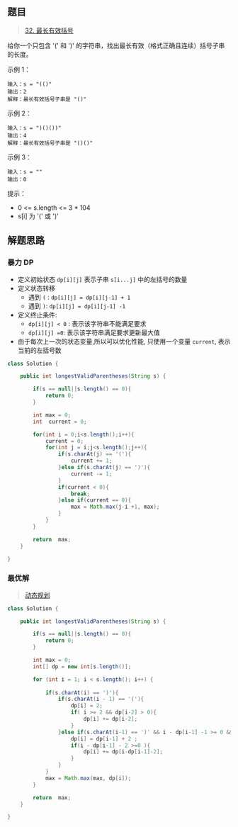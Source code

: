 ## 题目

> [32. 最长有效括号](https://leetcode-cn.com/problems/longest-valid-parentheses/)

给你一个只包含 '(' 和 ')' 的字符串，找出最长有效（格式正确且连续）括号子串的长度。

 

示例 1：

```
输入：s = "(()"
输出：2
解释：最长有效括号子串是 "()"
```

示例 2：

```
输入：s = ")()())"
输出：4
解释：最长有效括号子串是 "()()"
```

示例 3：

```
输入：s = ""
输出：0
```




提示：

* 0 <= s.length <= 3 * 104
* s[i] 为 '(' 或 ')'

## 解题思路

### 暴力 DP

* 定义初始状态 `dp[i][j]` 表示子串 `s[i...j]` 中的左括号的数量
* 定义状态转移
  * 遇到 `(`  :  `dp[i][j] = dp[i][j-1] + 1`
  * 遇到 `)`: `dp[i][j] = dp[i][j-1] -1`
* 定义终止条件: 
  * `dp[i][j] < 0` : 表示该字符串不能满足要求
  *  `dp[i][j] =0`: 表示该字符串满足要求更新最大值
* 由于每次上一次的状态变量,所以可以优化性能, 只使用一个变量 `current`, 表示当前的左括号数

```java
class Solution {

    public int longestValidParentheses(String s) {

        if(s == null||s.length() == 0){
            return 0;
        }

        int max = 0;
        int  current = 0;

        for(int i = 0;i<s.length();i++){
            current = 0;
            for(int j = i;j<s.length();j++){
                if(s.charAt(j) == '('){
                    current += 1;
                }else if(s.charAt(j) == ')'){
                    current -= 1;
                }
                if(current < 0){
                    break;
                }else if(current == 0){
                    max = Math.max(j-i +1, max);
                }
            }
        }

        return  max;
    }

}
```

### 最优解

> [动态规划](https://leetcode-cn.com/problems/longest-valid-parentheses/solution/zui-chang-you-xiao-gua-hao-by-leetcode-solution/)

```java
class Solution {

    public int longestValidParentheses(String s) {

        if(s == null||s.length() == 0){
            return 0;
        }

        int max = 0;
        int[] dp = new int[s.length()];

        for (int i = 1; i < s.length(); i++) {
            
            if(s.charAt(i) == ')'){
                if(s.charAt(i - 1) == '('){
                    dp[i] = 2;
                    if( i >= 2 && dp[i-2] > 0){
                        dp[i] += dp[i-2];
                    }
                }else if(s.charAt(i-1) == ')' && i - dp[i-1] -1 >= 0 && s.charAt(i-dp[i-1] - 1) =='('){
                    dp[i] = dp[i-1] + 2 ;
                    if(i - dp[i-1] - 2 >=0 ){
                        dp[i] += dp[i-dp[i-1]-2];
                    }
                }
            }
            max = Math.max(max, dp[i]);
        }

        return  max;
    }

}
```

